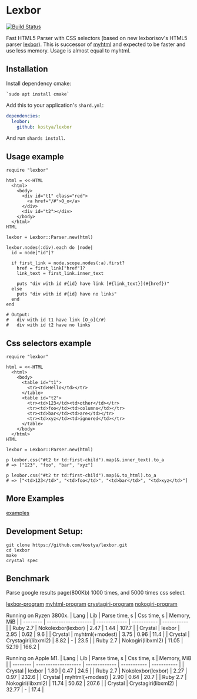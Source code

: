 # Lexbor

[![Build Status](https://github.com/kostya/lexbor/actions/workflows/ci.yml/badge.svg)](https://github.com/kostya/lexbor/actions/workflows/ci.yml?query=branch%3Amaster+event%3Apush)

Fast HTML5 Parser with CSS selectors (based on new lexborisov's HTML5 parser [lexbor](https://github.com/lexbor/lexbor)). This is successor of [myhtml](https://github.com/kostya/myhtml) and expected to be faster and use less memory. Usage is almost equal to myhtml.

## Installation

Install dependency cmake:

    `sudo apt install cmake`

Add this to your application's `shard.yml`:

```yaml
dependencies:
  lexbor:
    github: kostya/lexbor
```

And run `shards install`.


## Usage example

```crystal
require "lexbor"

html = <<-HTML
  <html>
    <body>
      <div id="t1" class="red">
        <a href="/#">O_o</a>
      </div>
      <div id="t2"></div>
    </body>
  </html>
HTML

lexbor = Lexbor::Parser.new(html)

lexbor.nodes(:div).each do |node|
  id = node["id"]?

  if first_link = node.scope.nodes(:a).first?
    href = first_link["href"]?
    link_text = first_link.inner_text

    puts "div with id #{id} have link [#{link_text}](#{href})"
  else
    puts "div with id #{id} have no links"
  end
end

# Output:
#   div with id t1 have link [O_o](/#)
#   div with id t2 have no links

```

## Css selectors example

```crystal
require "lexbor"

html = <<-HTML
  <html>
    <body>
      <table id="t1">
        <tr><td>Hello</td></tr>
      </table>
      <table id="t2">
        <tr><td>123</td><td>other</td></tr>
        <tr><td>foo</td><td>columns</td></tr>
        <tr><td>bar</td><td>are</td></tr>
        <tr><td>xyz</td><td>ignored</td></tr>
      </table>
    </body>
  </html>
HTML

lexbor = Lexbor::Parser.new(html)

p lexbor.css("#t2 tr td:first-child").map(&.inner_text).to_a
# => ["123", "foo", "bar", "xyz"]

p lexbor.css("#t2 tr td:first-child").map(&.to_html).to_a
# => ["<td>123</td>", "<td>foo</td>", "<td>bar</td>", "<td>xyz</td>"]
```

## More Examples

[examples](https://github.com/kostya/lexbor/tree/master/examples)

## Development Setup:

```shell
git clone https://github.com/kostya/lexbor.git
cd lexbor
make
crystal spec
```

## Benchmark

Parse google results page(800Kb) 1000 times, and 5000 times css select.

[lexbor-program](https://github.com/kostya/lexbor/tree/master/bench/test-lexbor.cr)
[myhtml-program](https://github.com/kostya/lexbor/tree/master/bench/test-myhtml.cr)
[crystagiri-program](https://github.com/kostya/lexbor/tree/master/bench/test-libxml.cr)
[nokogiri-program](https://github.com/kostya/lexbor/tree/master/bench/test-libxml.rb)

Running on Ryzen 3800x.
| Lang     | Lib                 | Parse time, s | Css time, s | Memory, MiB |
| -------- | ------------------- | ------------- | ----------- | ----------- |
| Ruby 2.7 | Nokolexbor(lexbor)  | 2.47          | 1.44        | 107.7       |
| Crystal  | lexbor              | 2.95          | 0.62        | 9.6         |
| Crystal  | myhtml(+modest)     | 3.75          | 0.96        | 11.4        |
| Crystal  | Crystagiri(libxml2) | 8.82          | -           | 23.5        |
| Ruby 2.7 | Nokogiri(libxml2)   | 11.05         | 52.19       | 166.2       |

Running on Apple M1.
| Lang     | Lib                 | Parse time, s | Css time, s | Memory, MiB |
| -------- | ------------------- | ------------- | ----------- | ----------- |
| Crystal  | lexbor              | 1.80          | 0.47        | 24.5        |
| Ruby 2.7 | Nokolexbor(lexbor)  | 2.27          | 0.97        | 232.6       |
| Crystal  | myhtml(+modest)     | 2.90          | 0.64        | 20.7        |
| Ruby 2.7 | Nokogiri(libxml2)   | 11.74         | 50.62       | 207.6       |
| Crystal  | Crystagiri(libxml2) | 32.77         | -           | 17.4        |

